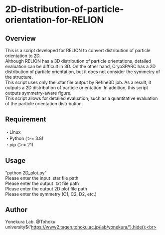 # 2D-distribution-of-particle-orientation-for-RELION

## Overview
 This is a script developed for RELION to convert distribution of particle orientation to 2D. <br>
 Although RELION has a 3D distribution of particle orientations, detailed evaluation can be difficult in 3D. On the other hand, CryoSPARC has a 2D distribution of particle orientation, but it does not consider the symmetry of the structure.<br>
 This script uses only the .star file output by Refine3D job. As a result, it outputs a 2D distribution of particle orientation. In addition, this script outputs symmetry-aware figure.<br>
 This script allows for detailed evaluation, such as a quantitative evaluation of the particle orientation distribution.<br>

## Requirement
・Linux<br>
・Python (＞= 3.8)<br>
・pip (＞= 21) <br>

## Usage
“python 2D_plot.py”<br>
Please enter the input .star file path<br>
Please enter the output .txt file path<br>
Please enter the output 2D plot file path<br>
Please enter the symmetry (C1, C2, D2, etc.)<br>

## Author
Yonekura Lab. @Tohoku university$('https://www2.tagen.tohoku.ac.jp/lab/yonekura/').hide();<br>
